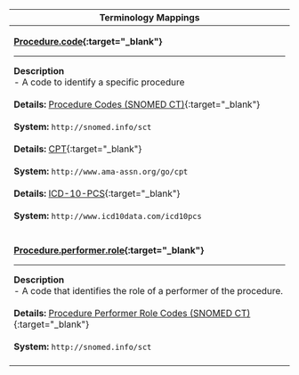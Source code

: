 |Terminology Mappings|
|---|
|<p>**[Procedure.code](http://hl7.org/fhir/DSTU2/procedure-definitions.html#Procedure.code){:target="_blank"}**<hr>**Description**<br>- A code to identify a specific procedure<br><br>**Details:** [Procedure Codes (SNOMED CT)](http://hl7.org/fhir/dstu2/snomedct.html){:target="_blank"}<br><br>**System:** `http://snomed.info/sct`<br><br>**Details:** [CPT](http://hl7.org/fhir/dstu2/cpt.html){:target="_blank"}<br><br>**System:** `http://www.ama-assn.org/go/cpt`<br><br>**Details:** [ICD-10-PCS](http://www.icd10data.com/icd10pcs){:target="_blank"}<br><br>**System:** `http://www.icd10data.com/icd10pcs`<br><br>|
|<p>**[Procedure.performer.role](http://hl7.org/fhir/DSTU2/procedure-definitions.html#Procedure.performer.role){:target="_blank"}**<hr>**Description**<br>- A code that identifies the role of a performer of the procedure.<br><br>**Details:** [Procedure Performer Role Codes (SNOMED CT)](http://hl7.org/fhir/dstu2/valueset-performer-role.html){:target="_blank"}<br><br>**System:** `http://snomed.info/sct`<br><br>|